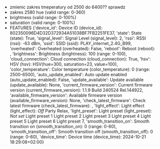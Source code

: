 - zmienic zakres tmeperatury od 2500 do 6400?? sprawdz
- zakres 2580 hue (valid range: 0-360)
- brightness (valid range: 0-100%)
- saturation (valid range: 0-100%)
- FEATURES  {'device_id': Device ID (device_id): 802350096D4D32D372934A51038BF7FB2251FE37, 'state': State (state): True, 'signal_level': Signal Level (signal_level): 2, 'rssi': RSSI (rssi): -63 dBm, 'ssid': SSID (ssid): PLAY_internet_2.4G_B99, 'overheated': Overheated (overheated): False, 'reboot': Reboot (reboot): <Action>, 'brightness': Brightness (brightness): 100 (range: 0-100), 'cloud_connection': Cloud connection (cloud_connection): True, 'hsv': HSV (hsv): HSV(hue=300, saturation=23, value=100), 'color_temperature': Color temperature (color_temperature): 0 (range: 2500-6500), 'auto_update_enabled': Auto update enabled (auto_update_enabled): False, 'update_available': Update available (update_available): None, 'current_firmware_version': Current firmware version (current_firmware_version): 1.1.9 Build 240524 Rel.144922, 'available_firmware_version': Available firmware version (available_firmware_version): None, 'check_latest_firmware': Check latest firmware (check_latest_firmware): <Action>, 'light_effect': Light effect (light_effect): *Off* Party Relax, 'light_preset': Light preset (light_preset): *Not set* Light preset 1 Light preset 2 Light preset 3 Light preset 4 Light preset 5 Light preset 6 Light preset 7, 'smooth_transition_on': Smooth transition on (smooth_transition_on): 0 (range: 0-60), 'smooth_transition_off': Smooth transition off (smooth_transition_off): 0 (range: 0-60), 'device_time': Device time (device_time): 2024-10-21 18:29:08+02:00}